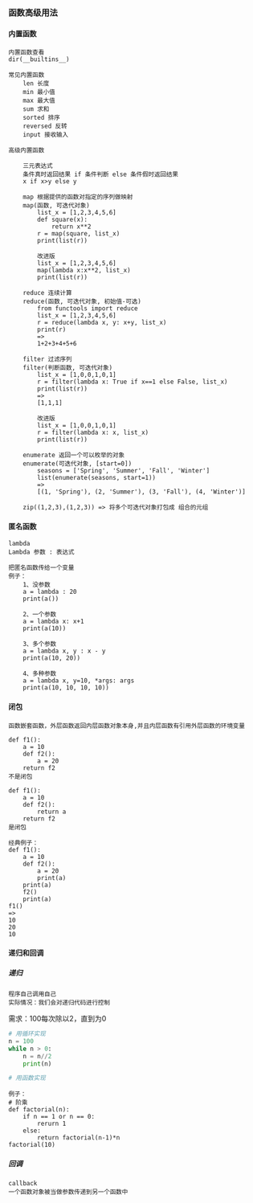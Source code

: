 ### 函数高级用法

#### 内置函数
    内置函数查看
    dir(__builtins__)
    
    常见内置函数
        len 长度
        min 最小值
        max 最大值
        sum 求和
        sorted 排序
        reversed 反转
        input 接收输入
        
    高级内置函数
        
        三元表达式
        条件真时返回结果 if 条件判断 else 条件假时返回结果
        x if x>y else y
        
        map 根据提供的函数对指定的序列做映射
        map(函数, 可迭代对象)
            list_x = [1,2,3,4,5,6]
            def square(x):
                return x**2
            r = map(square, list_x)
            print(list(r))
            
            改进版
            list_x = [1,2,3,4,5,6]
            map(lambda x:x**2, list_x)
            print(list(r))
        
        reduce 连续计算
        reduce(函数, 可迭代对象, 初始值-可选)
            from functools import reduce
            list_x = [1,2,3,4,5,6]
            r = reduce(lambda x, y: x+y, list_x)
            print(r)
            =>
            1+2+3+4+5+6

        filter 过滤序列
        filter(判断函数, 可迭代对象)
            list_x = [1,0,0,1,0,1]
            r = filter(lambda x: True if x==1 else False, list_x)
            print(list(r))
            =>
            [1,1,1]
            
            改进版
            list_x = [1,0,0,1,0,1]
            r = filter(lambda x: x, list_x)
            print(list(r))
        
        enumerate 返回一个可以枚举的对象
        enumerate(可迭代对象, [start=0])
            seasons = ['Spring', 'Summer', 'Fall', 'Winter']
            list(enumerate(seasons, start=1))
            =>
            [(1, 'Spring'), (2, 'Summer'), (3, 'Fall'), (4, 'Winter')]
        
        zip((1,2,3),(1,2,3)) => 将多个可迭代对象打包成 组合的元组

#### 匿名函数
    lambda
    Lambda 参数 : 表达式
    
    把匿名函数传给一个变量
    例子：
        1、没参数
        a = lambda : 20
        print(a())
        
        2、一个参数
        a = lambda x: x+1
        print(a(10))
        
        3、多个参数
        a = lambda x, y : x - y
        print(a(10, 20))
        
        4、多种参数
        a = lambda x, y=10, *args: args
        print(a(10, 10, 10, 10))

#### 闭包
    函数嵌套函数，外层函数返回内层函数对象本身,并且内层函数有引用外层函数的环境变量
    
    def f1():    
        a = 10   
        def f2():        
            a = 20   
        return f2
    不是闭包
    
    def f1():    
        a = 10   
        def f2(): 
            return a         
        return f2
    是闭包

    经典例子：
    def f1():
        a = 10
        def f2():
            a = 20
            print(a)
        print(a)
        f2()
        print(a)
    f1()
    =>
    10
    20
    10
  

#### 递归和回调
##### 递归
    程序自己调用自己
    实际情况：我们会对递归代码进行控制

需求：100每次除以2，直到为0

```python
# 用循环实现
n = 100
while n > 0:
    n = n//2
    print(n)

# 用函数实现
```

    例子：
    # 阶乘
    def factorial(n):
        if n == 1 or n == 0:
            rerurn 1
        else:
            return factorial(n-1)*n
    factorial(10)

##### 回调
    callback
    一个函数对象被当做参数传递到另一个函数中